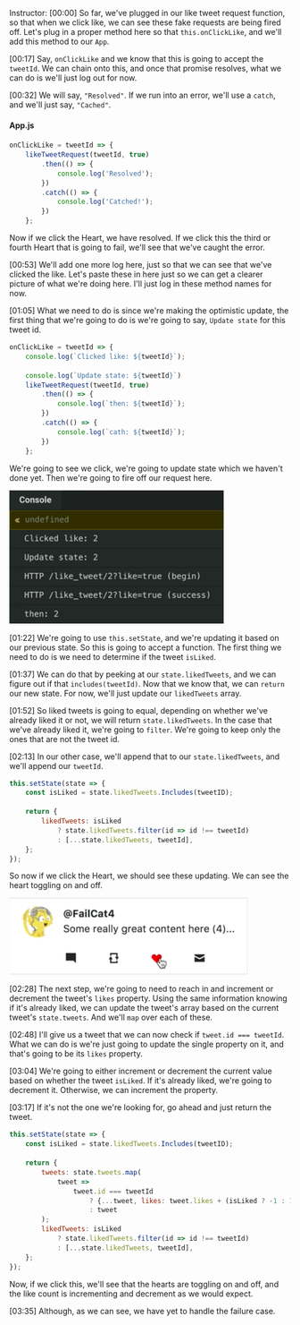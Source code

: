 Instructor: [00:00] So far, we've plugged in our like tweet request function, so that when we click like, we can see these fake requests are being fired off. Let's plug in a proper method here so that `this.onClickLike`, and we'll add this method to our `App`.

[00:17] Say, `onClickLike` and we know that this is going to accept the `tweetId`. We can chain onto this, and once that promise resolves, what we can do is we'll just log out for now.

[00:32] We will say, `"Resolved"`. If we run into an error, we'll use a `catch`, and we'll just say, `"Cached"`. 

#### App.js
```javascript
onClickLike = tweetId => {
    likeTweetRequest(tweetId, true)
        .then(() => {
            console.log('Resolved');
        })
        .catch(() => {
            console.log('Catched!');
        })
    };
```

Now if we click the Heart, we have resolved. If we click this the third or fourth Heart that is going to fail, we'll see that we've caught the error.

[00:53] We'll add one more log here, just so that we can see that we've clicked the like. Let's paste these in here just so we can get a clearer picture of what we're doing here. I'll just log in these method names for now.

[01:05] What we need to do is since we're making the optimistic update, the first thing that we're going to do is we're going to say, `Update state` for this tweet id. 

```javascript
onClickLike = tweetId => {
    console.log(`Clicked like: ${tweetId}`);

    console.log(`Update state: ${tweetId}`)
    likeTweetRequest(tweetId, true)
        .then(() => {
            console.log(`then: ${tweetId}`);
        })
        .catch(() => {
            console.log(`cath: ${tweetId}`);
        })
    };
```

We're going to see we click, we're going to update state which we haven't done yet. Then we're going to fire off our request here.

![requests](../images/react-optimistically-update-multiple-values-in-state-using-react-s-setstate-requests.png)

[01:22] We're going to use `this.setState`, and we're updating it based on our previous state. So this is going to accept a function. The first thing we need to do is we need to determine if the tweet `isLiked`.

[01:37] We can do that by peeking at our `state.likedTweets`, and we can figure out if that `includes(tweetId)`. Now that we know that, we can `return` our new state. For now, we'll just update our `likedTweets` array.

[01:52] So liked tweets is going to equal, depending on whether we've already liked it or not, we will return `state.likedTweets`. In the case that we've already liked it, we're going to `filter`. We're going to keep only the ones that are not the tweet id.

[02:13] In our other case, we'll append that to our `state.likedTweets`, and we'll append our `tweetId`. 

```javascript
this.setState(state => {
    const isLiked = state.likedTweets.Includes(tweetID);

    return {
        likedTweets: isLiked
            ? state.likedTweets.filter(id => id !== tweetId)
            : [...state.likedTweets, tweetId],
    };
});
```

So now if we click the Heart, we should see these updating. We can see the heart toggling on and off.

![heart toggling](../images/react-optimistically-update-multiple-values-in-state-using-react-s-setstate-heart-toggling.png)

[02:28] The next step, we're going to need to reach in and increment or decrement the tweet's `likes` property. Using the same information knowing if it's already liked, we can update the tweet's array based on the current tweet's `state.tweets`. And we'll `map` over each of these.

[02:48] I'll give us a tweet that we can now check if `tweet.id === tweetId`. What we can do is we're just going to update the single property on it, and that's going to be its `likes` property.

[03:04] We're going to either increment or decrement the current value based on whether the tweet `isLiked`. If it's already liked, we're going to decrement it. Otherwise, we can increment the property.

[03:17] If it's not the one we're looking for, go ahead and just return the tweet. 

```javascript
this.setState(state => {
    const isLiked = state.likedTweets.Includes(tweetID);

    return {
        tweets: state.tweets.map(
            tweet => 
                tweet.id === tweetId
                    ? {...tweet, likes: tweet.likes + (isLiked ? -1 : 1)}
                    : tweet
        );
        likedTweets: isLiked
            ? state.likedTweets.filter(id => id !== tweetId)
            : [...state.likedTweets, tweetId],
    };
});
```

Now, if we click this, we'll see that the hearts are toggling on and off, and the like count is incrementing and decrement as we would expect.

[03:35] Although, as we can see, we have yet to handle the failure case.